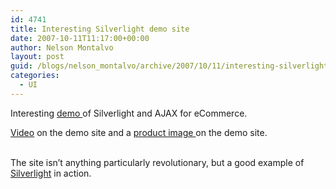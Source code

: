 ```yaml
---
id: 4741
title: Interesting Silverlight demo site
date: 2007-10-11T11:17:00+00:00
author: Nelson Montalvo
layout: post
guid: /blogs/nelson_montalvo/archive/2007/10/11/interesting-silverlight-demo-site.aspx
categories:
  - UI
---
```

Interesting <a href="http://catalogsample.members.winisp.net/" target="_blank">demo </a>of Silverlight and AJAX for eCommerce.

<a href="http://catalogsample.members.winisp.net/Browse.aspx?CID=Apparel" target="_blank">Video</a> on the demo site and a <a href="http://catalogsample.members.winisp.net/ProductDetails.aspx?SKU=SunGlasses2&CID=Sunglasses" target="_blank">product image </a>on the demo site.

&nbsp;  
The site isn&#8217;t anything particularly revolutionary, but a good example of <a href="http://silverlight.net/" target="_blank">Silverlight</a> in action.  
&nbsp;